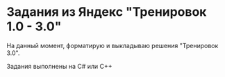 # Задания из Яндекс "Тренировок 1.0 - 3.0"

На данный момент, форматирую и выкладываю решения "Тренировок 3.0".

Задания выполнены на C# или C++
